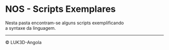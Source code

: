 # NOS - Scripts Exemplares

Nesta pasta encontram-se alguns scripts exemplificando \
a syntaxe da linguagem.

---

&copy; LUK3D-Angola
